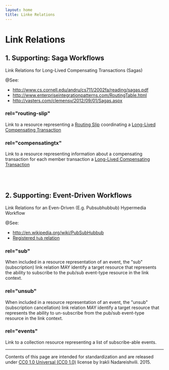 ```yaml
---
layout: home
title: Linke Relations
---
```


# Link Relations


## 1. Supporting: Saga Workflows

Link Relations for Long-Lived Compensating Transactions (Sagas)

@See:

- <http://www.cs.cornell.edu/andru/cs711/2002fa/reading/sagas.pdf>
- <http://www.enterpriseintegrationpatterns.com/RoutingTable.html>
- <http://vasters.com/clemensv/2012/09/01/Sagas.aspx>

### <a name="routing-slip"></a>rel="routing-slip"

Link to a resource representing 
a [Routing Slip](http://www.enterpriseintegrationpatterns.com/RoutingTable.html) 
coordinating a 
[Long-Lived Compensating Transaction](http://www.cs.cornell.edu/andru/cs711/2002fa/reading/sagas.pdf)

### <a name="compensatingtx"></a>rel="compensatingtx"

Link to a resource representing information about a compensating transaction for
 each member transaction a
[Long-Lived Compensating Transaction](http://www.cs.cornell.edu/andru/cs711/2002fa/reading/sagas.pdf)

<br/>
<br/>

## 2. Supporting: Event-Driven Workflows 

Link Relations for an Even-Driven (E.g. Pubsubhubbub) Hypermedia Workflow

@See:

- <http://en.wikipedia.org/wiki/PubSubHubbub>
- [Registered `hub` relation](http://www.iana.org/assignments/link-relations/link-relations.xhtml)

### <a name="sub">rel="sub"

When included in a resource representation of an event, the "sub" (subscription) link relation MAY identify a target resource that represents the ability to subscribe to the pub/sub  event-type resource in the link context. 

### <a name="unsub">rel="unsub"

When included in a resource representation of an event, the "unsub" (subscription cancellation) link relation MAY identify a target resource that represents the ability to un-subscribe from the pub/sub event-type resource in the link context. 


### <a name="events">rel="events"

Link to a collection resource representing a list of subscribe-able events.


---

Contents of this page are intended for standardization and are released 
under [CC0 1.0 Universal (CC0 1.0)](https://creativecommons.org/publicdomain/zero/1.0/)
license by Irakli Nadareishvili. 2015.

<br/>
<br/>

